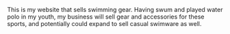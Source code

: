 This is my website that sells swimming gear.  Having swum and played water polo in my youth, my business will sell gear and accessories for these sports, and potentially could expand to sell casual swimware as well.
